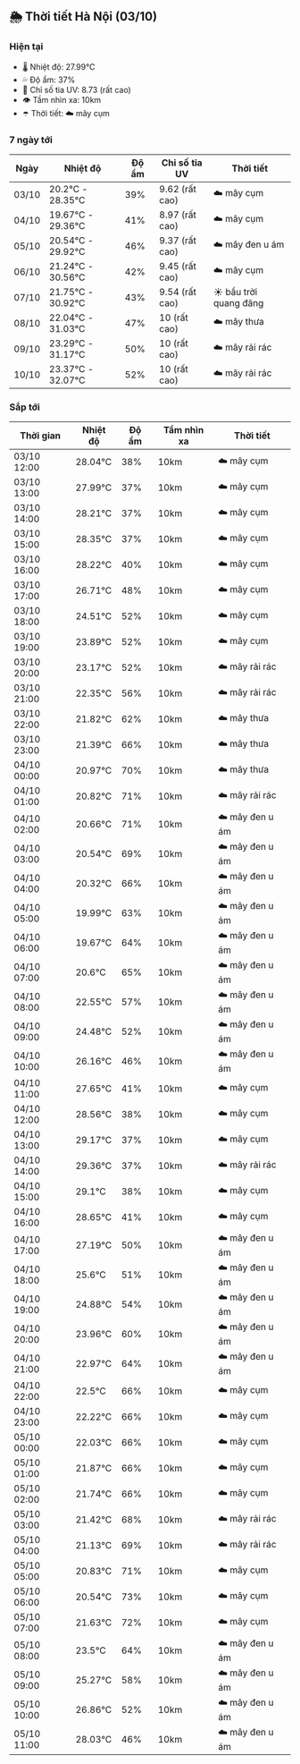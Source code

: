 ## 🌦️ Thời tiết Hà Nội (03/10)

### Hiện tại

- 🌡️ Nhiệt độ: 27.99℃
- 💦 Độ ẩm: 37%
- 🌟 Chỉ số tia UV: 8.73 (rất cao)
- 👁️ Tầm nhìn xa: 10km
- ☂️ Thời tiết: ☁️ mây cụm

### 7 ngày tới

| Ngày | Nhiệt độ | Độ ẩm | Chỉ số tia UV | Thời tiết |
| --- | --- | --- | --- | --- |
| 03/10 | 20.2℃ - 28.35℃ | 39% | 9.62 (rất cao) | ☁️ mây cụm |
| 04/10 | 19.67℃ - 29.36℃ | 41% | 8.97 (rất cao) | ☁️ mây cụm |
| 05/10 | 20.54℃ - 29.92℃ | 46% | 9.37 (rất cao) | ☁️ mây đen u ám |
| 06/10 | 21.24℃ - 30.56℃ | 42% | 9.45 (rất cao) | ☁️ mây cụm |
| 07/10 | 21.75℃ - 30.92℃ | 43% | 9.54 (rất cao) | ☀️ bầu trời quang đãng |
| 08/10 | 22.04℃ - 31.03℃ | 47% | 10 (rất cao) | ☁️ mây thưa |
| 09/10 | 23.29℃ - 31.17℃ | 50% | 10 (rất cao) | ☁️ mây rải rác |
| 10/10 | 23.37℃ - 32.07℃ | 52% | 10 (rất cao) | ☁️ mây rải rác |

### Sắp tới

| Thời gian | Nhiệt độ | Độ ẩm | Tầm nhìn xa | Thời tiết |
| --- | --- | --- | --- | --- |
| 03/10 12:00 | 28.04℃ | 38% | 10km | ☁️ mây cụm |
| 03/10 13:00 | 27.99℃ | 37% | 10km | ☁️ mây cụm |
| 03/10 14:00 | 28.21℃ | 37% | 10km | ☁️ mây cụm |
| 03/10 15:00 | 28.35℃ | 37% | 10km | ☁️ mây cụm |
| 03/10 16:00 | 28.22℃ | 40% | 10km | ☁️ mây cụm |
| 03/10 17:00 | 26.71℃ | 48% | 10km | ☁️ mây cụm |
| 03/10 18:00 | 24.51℃ | 52% | 10km | ☁️ mây cụm |
| 03/10 19:00 | 23.89℃ | 52% | 10km | ☁️ mây cụm |
| 03/10 20:00 | 23.17℃ | 52% | 10km | ☁️ mây rải rác |
| 03/10 21:00 | 22.35℃ | 56% | 10km | ☁️ mây rải rác |
| 03/10 22:00 | 21.82℃ | 62% | 10km | ☁️ mây thưa |
| 03/10 23:00 | 21.39℃ | 66% | 10km | ☁️ mây thưa |
| 04/10 00:00 | 20.97℃ | 70% | 10km | ☁️ mây thưa |
| 04/10 01:00 | 20.82℃ | 71% | 10km | ☁️ mây rải rác |
| 04/10 02:00 | 20.66℃ | 71% | 10km | ☁️ mây đen u ám |
| 04/10 03:00 | 20.54℃ | 69% | 10km | ☁️ mây đen u ám |
| 04/10 04:00 | 20.32℃ | 66% | 10km | ☁️ mây đen u ám |
| 04/10 05:00 | 19.99℃ | 63% | 10km | ☁️ mây đen u ám |
| 04/10 06:00 | 19.67℃ | 64% | 10km | ☁️ mây đen u ám |
| 04/10 07:00 | 20.6℃ | 65% | 10km | ☁️ mây đen u ám |
| 04/10 08:00 | 22.55℃ | 57% | 10km | ☁️ mây đen u ám |
| 04/10 09:00 | 24.48℃ | 52% | 10km | ☁️ mây đen u ám |
| 04/10 10:00 | 26.16℃ | 46% | 10km | ☁️ mây đen u ám |
| 04/10 11:00 | 27.65℃ | 41% | 10km | ☁️ mây cụm |
| 04/10 12:00 | 28.56℃ | 38% | 10km | ☁️ mây cụm |
| 04/10 13:00 | 29.17℃ | 37% | 10km | ☁️ mây cụm |
| 04/10 14:00 | 29.36℃ | 37% | 10km | ☁️ mây rải rác |
| 04/10 15:00 | 29.1℃ | 38% | 10km | ☁️ mây cụm |
| 04/10 16:00 | 28.65℃ | 41% | 10km | ☁️ mây cụm |
| 04/10 17:00 | 27.19℃ | 50% | 10km | ☁️ mây đen u ám |
| 04/10 18:00 | 25.6℃ | 51% | 10km | ☁️ mây đen u ám |
| 04/10 19:00 | 24.88℃ | 54% | 10km | ☁️ mây đen u ám |
| 04/10 20:00 | 23.96℃ | 60% | 10km | ☁️ mây đen u ám |
| 04/10 21:00 | 22.97℃ | 64% | 10km | ☁️ mây đen u ám |
| 04/10 22:00 | 22.5℃ | 66% | 10km | ☁️ mây cụm |
| 04/10 23:00 | 22.22℃ | 66% | 10km | ☁️ mây cụm |
| 05/10 00:00 | 22.03℃ | 66% | 10km | ☁️ mây cụm |
| 05/10 01:00 | 21.87℃ | 66% | 10km | ☁️ mây cụm |
| 05/10 02:00 | 21.74℃ | 66% | 10km | ☁️ mây cụm |
| 05/10 03:00 | 21.42℃ | 68% | 10km | ☁️ mây rải rác |
| 05/10 04:00 | 21.13℃ | 69% | 10km | ☁️ mây rải rác |
| 05/10 05:00 | 20.83℃ | 71% | 10km | ☁️ mây cụm |
| 05/10 06:00 | 20.54℃ | 73% | 10km | ☁️ mây cụm |
| 05/10 07:00 | 21.63℃ | 72% | 10km | ☁️ mây cụm |
| 05/10 08:00 | 23.5℃ | 64% | 10km | ☁️ mây đen u ám |
| 05/10 09:00 | 25.27℃ | 58% | 10km | ☁️ mây đen u ám |
| 05/10 10:00 | 26.86℃ | 52% | 10km | ☁️ mây đen u ám |
| 05/10 11:00 | 28.03℃ | 46% | 10km | ☁️ mây đen u ám |
